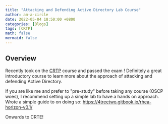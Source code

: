 ```yaml
---
title: "Attacking and Defending Active Directory Lab Course"
author: am-a-circle
date: 2022-05-04 18:50:00 +0800
categories: [Blogs]
tags: [CRTP]
math: false
mermaid: false
---
```


## Overview

Recently took on the [CRTP](https://www.pentesteracademy.com/activedirectorylab) course and passed the exam ! Definitely a great introductory course to learn more about the approach of attacking and defending Active Directory.

If you are like me and prefer to "pre-study" before taking any course  (OSCP woes), I recommend setting up a simple lab to have a hands on approach. Wrote a simple guide to on doing so: https://4treetwo.gitbook.io/rhea-horizon-v0.1/

Onwards to CRTE!
